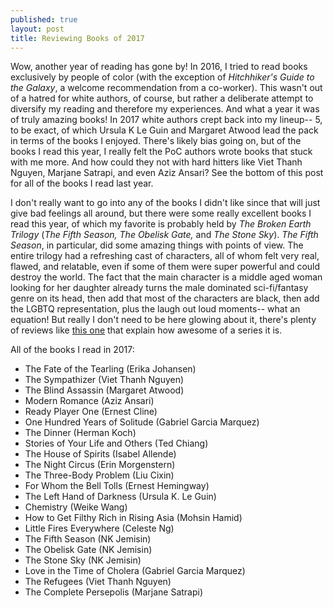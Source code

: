 ```yaml
---
published: true
layout: post
title: Reviewing Books of 2017
---
```

Wow, another year of reading has gone by! In 2016, I tried to read books exclusively by people of color (with the exception of *Hitchhiker's Guide to the Galaxy*, a welcome recommendation from a co-worker). This wasn't out of a hatred for white authors, of course, but rather a deliberate attempt to diversify my reading and therefore my experiences. And what a year it was of truly amazing books! In 2017 white authors crept back into my lineup-- 5, to be exact, of which Ursula K Le Guin and Margaret Atwood lead the pack in terms of the books I enjoyed. There's likely bias going on, but of the books I read this year, I really felt the PoC authors wrote books that stuck with me more. And how could they not with hard hitters like Viet Thanh Nguyen, Marjane Satrapi, and even Aziz Ansari? See the bottom of this post for all of the books I read last year.

I don't really want to go into any of the books I didn't like since that will just give bad feelings all around, but there were some really excellent books I read this year, of which my favorite is probably held by *The Broken Earth Trilogy* (*The Fifth Season, The Obelisk Gate,* and *The Stone Sky*). *The Fifth Season*, in particular, did some amazing things with points of view. The entire trilogy had a refreshing cast of characters, all of whom felt very real, flawed, and relatable, even if some of them were super powerful and could destroy the world. The fact that the main character is a middle aged woman looking for her daughter already turns the male dominated sci-fi/fantasy genre on its head, then add that most of the characters are black, then add the LGBTQ representation, plus the laugh out loud moments-- what an equation! But really I don't need to be here glowing about it, there's plenty of reviews like [this one](https://www.theverge.com/2017/8/17/16156416/n-k-jemisin-broken-earth-trilogy-the-stone-sky-fantasy-book-review) that explain how awesome of a series it is.

All of the books I read in 2017:
* The Fate of the Tearling (Erika Johansen)
* The Sympathizer (Viet Thanh Nguyen)
* The Blind Assassin (Margaret Atwood)
* Modern Romance (Aziz Ansari) 
* Ready Player One (Ernest Cline)
* One Hundred Years of Solitude (Gabriel Garcia Marquez)
* The Dinner (Herman Koch)
* Stories of Your Life and Others (Ted Chiang)
* The House of Spirits (Isabel Allende)
* The Night Circus (Erin Morgenstern)
* The Three-Body Problem (Liu Cixin)
* For Whom the Bell Tolls (Ernest Hemingway)
* The Left Hand of Darkness (Ursula K. Le Guin)
* Chemistry (Weike Wang)
* How to Get Filthy Rich in Rising Asia (Mohsin Hamid)
* Little Fires Everywhere (Celeste Ng)
* The Fifth Season (NK Jemisin)
* The Obelisk Gate (NK Jemisin)
* The Stone Sky (NK Jemisin)
* Love in the Time of Cholera (Gabriel Garcia Marquez)
* The Refugees (Viet Thanh Nguyen)
* The Complete Persepolis (Marjane Satrapi) 
